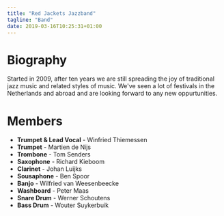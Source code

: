 ```yaml
---
title: "Red Jackets Jazzband"
tagline: "Band"
date: 2019-03-16T10:25:31+01:00
---
```


# Biography
Started in 2009, after ten years we are still spreading the joy of traditional jazz music and related styles of music. We've seen a lot of festivals in the Netherlands and abroad and are looking forward to any new oppurtunities.

# Members
* **Trumpet & Lead Vocal** - Winfried Thiemessen
* **Trumpet** - Martien de Nijs
* **Trombone** - Tom Senders
* **Saxophone** - Richard Kieboom
* **Clarinet** - Johan Luijks
* **Sousaphone** - Ben Spoor
* **Banjo** - Wilfried van Weesenbeecke
* **Washboard** - Peter Maas
* **Snare Drum** - Werner Schoutens
* **Bass Drum** - Wouter Suykerbuik


